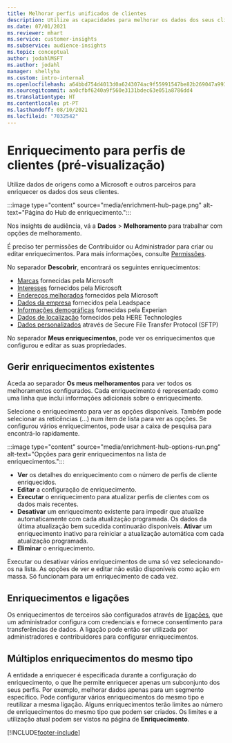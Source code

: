 ```yaml
---
title: Melhorar perfis unificados de clientes
description: Utilize as capacidades para melhorar os dados dos seus clientes.
ms.date: 07/01/2021
ms.reviewer: mhart
ms.service: customer-insights
ms.subservice: audience-insights
ms.topic: conceptual
author: jodahlMSFT
ms.author: jodahl
manager: shellyha
ms.custom: intro-internal
ms.openlocfilehash: a64bbd754d4013d0a6243074ac9f55991547be82b269047a9937b583baf98697
ms.sourcegitcommit: aa0cfbf6240a9f560e3131bdec63e051a8786dd4
ms.translationtype: HT
ms.contentlocale: pt-PT
ms.lasthandoff: 08/10/2021
ms.locfileid: "7032542"
---
```

# <a name="enrichment-for-customer-profiles-preview"></a>Enriquecimento para perfis de clientes (pré-visualização)

Utilize dados de origens como a Microsoft e outros parceiros para enriquecer os dados dos seus clientes.

:::image type="content" source="media/enrichment-hub-page.png" alt-text="Página do Hub de enriquecimento.":::

Nos insights de audiência, vá a **Dados** > **Melhoramento** para trabalhar com opções de melhoramento.  

É preciso ter permissões de Contribuidor ou Administrador para criar ou editar enriquecimentos. Para mais informações, consulte [Permissões](permissions.md).

No separador **Descobrir**, encontrará os seguintes enriquecimentos:

- [Marcas](enrichment-microsoft.md) fornecidas pela Microsoft
- [Interesses](enrichment-microsoft.md) fornecidos pela Microsoft
- [Endereços melhorados](enrichment-enhanced-addresses.md) fornecidos pela Microsoft
- [Dados da empresa](enrichment-leadspace.md) fornecidos pela Leadspace
- [Informações demográficas](enrichment-experian.md) fornecidas pela Experian
- [Dados de localização](enrichment-here.md) fornecidos pela HERE Technologies
- [Dados personalizados](enrichment-SFTP-custom-import.md) através de Secure File Transfer Protocol (SFTP)

No separador **Meus enriquecimentos**, pode ver os enriquecimentos que configurou e editar as suas propriedades.

## <a name="manage-existing-enrichments"></a>Gerir enriquecimentos existentes

Aceda ao separador **Os meus melhoramentos** para ver todos os melhoramentos configurados. Cada enriquecimento é representado como uma linha que inclui informações adicionais sobre o enriquecimento.

Selecione o enriquecimento para ver as opções disponíveis. Também pode selecionar as reticências (...) num item de lista para ver as opções. Se configurou vários enriquecimentos, pode usar a caixa de pesquisa para encontrá-lo rapidamente.

:::image type="content" source="media/enrichment-hub-options-run.png" alt-text="Opções para gerir enriquecimentos na lista de enriquecimentos.":::

- **Ver** os detalhes do enriquecimento com o número de perfis de cliente enriquecidos.
- **Editar** a configuração de enriquecimento.
- **Executar** o enriquecimento para atualizar perfis de clientes com os dados mais recentes.
- **Desativar** um enriquecimento existente para impedir que atualize automaticamente com cada atualização programada. Os dados da última atualização bem sucedida continuarão disponíveis. **Ativar** um enriquecimento inativo para reiniciar a atualização automática com cada atualização programada.
- **Eliminar** o enriquecimento.

Executar ou desativar vários enriquecimentos de uma só vez selecionando-os na lista. As opções de ver e editar não estão disponíveis como ação em massa. Só funcionam para um enriquecimento de cada vez.

## <a name="enrichments-and-connections"></a>Enriquecimentos e ligações

Os enriquecimentos de terceiros são configurados através de [ligações](connections.md), que um administrador configura com credenciais e fornece consentimento para transferências de dados. A ligação pode então ser utilizada por administradores e contribuidores para configurar enriquecimentos.  

## <a name="multiple-enrichments-of-the-same-type"></a>Múltiplos enriquecimentos do mesmo tipo

A entidade a enriquecer é especificada durante a configuração do enriquecimento, o que lhe permite enriquecer apenas um subconjunto dos seus perfis. Por exemplo, melhorar dados apenas para um segmento específico. Pode configurar vários enriquecimentos do mesmo tipo e reutilizar a mesma ligação. Alguns enriquecimentos terão limites ao número de enriquecimentos do mesmo tipo que podem ser criados. Os limites e a utilização atual podem ser vistos na página de **Enriquecimento**.

[!INCLUDE[footer-include](../includes/footer-banner.md)]
